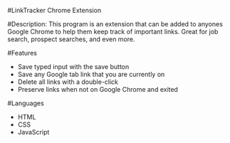 #LinkTracker Chrome Extension

#Description:
This program is an extension that can be added to anyones Google Chrome to help them keep track of important links. Great for job search, prospect searches, and even more.

#Features
- Save typed input with the save button
- Save any Google tab link that you are currently on
- Delete all links with a double-click
- Preserve links when not on Google Chrome and exited

#Languages
- HTML
- CSS
- JavaScript

